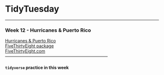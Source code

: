 TidyTuesday
===========

------------------------------------------------------------------------

### Week 12 - Hurricanes & Puerto Rico

[Hurricanes & Puerto
Rico](https://github.com/rfordatascience/tidytuesday/tree/master/data)  
[FiveThirtyEight
package](https://github.com/rudeboybert/fivethirtyeight)  
[FiveThirtyEight.com](https://fivethirtyeight.com/features/the-media-really-has-neglected-puerto-rico/)  
————————————————————————

#### `tidyverse` practice in this week
